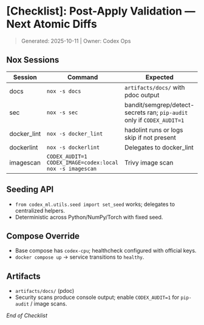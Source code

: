 # [Checklist]: Post-Apply Validation — Next Atomic Diffs
> Generated: 2025-10-11 | Owner: Codex Ops

## Nox Sessions
| Session | Command | Expected |
|--------|---------|----------|
| docs | `nox -s docs` | `artifacts/docs/` with pdoc output |
| sec | `nox -s sec` | bandit/semgrep/detect-secrets ran; `pip-audit` only if `CODEX_AUDIT=1` |
| docker_lint | `nox -s docker_lint` | hadolint runs or logs skip if not present |
| dockerlint | `nox -s dockerlint` | Delegates to docker_lint |
| imagescan | `CODEX_AUDIT=1 CODEX_IMAGE=codex:local nox -s imagescan` | Trivy image scan |

## Seeding API
- `from codex_ml.utils.seed import set_seed` works; delegates to centralized helpers.
- Deterministic across Python/NumPy/Torch with fixed seed.

## Compose Override
- Base compose has `codex-cpu`; healthcheck configured with official keys.
- `docker compose up` → service transitions to `healthy`.

## Artifacts
- `artifacts/docs/` (pdoc)
- Security scans produce console output; enable `CODEX_AUDIT=1` for `pip-audit` / image scans.

*End of Checklist*
